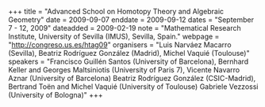 +++
title = "Advanced School on Homotopy Theory and Algebraic Geometry"
date = 2009-09-07
enddate = 2009-09-12
dates = "September 7 - 12, 2009"
dateadded = 2009-02-19
note = "Mathematical Research Institute, University of Sevilla (IMUS), Sevilla, Spain."
webpage = "http://congreso.us.es/htag09"
organisers = "Luis Narváez Macarro (Sevilla), 
Beatriz Rodríguez González (Madrid), 
Michel Vaquié (Toulouse)"
speakers = "Francisco Guillén Santos (University of Barcelona), Bernhard Keller and Georges Maltsiniotis (University of Paris 7),  Vicente Navarro Aznar (University of Barcelona) Beatriz Rodríguez González (CSIC-Madrid), Bertrand Toën and Michel Vaquié (University of Toulouse) Gabriele Vezzossi (University of Bologna)"
+++
